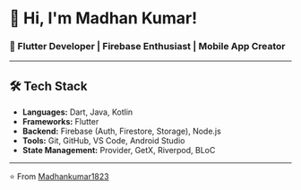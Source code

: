 # 👋 Hi, I'm Madhan Kumar!  
### 🚀 Flutter Developer | Firebase Enthusiast | Mobile App Creator



---

## 🛠 Tech Stack
- **Languages:** Dart, Java, Kotlin
- **Frameworks:** Flutter
- **Backend:** Firebase (Auth, Firestore, Storage), Node.js
- **Tools:** Git, GitHub, VS Code, Android Studio
- **State Management:** Provider, GetX, Riverpod, BLoC


---




⭐ From [Madhankumar1823](https://github.com/Madhankumar1823)

